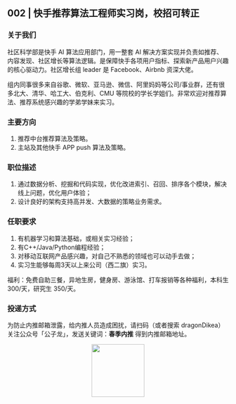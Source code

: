 ## 002 | 快手推荐算法工程师实习岗，校招可转正


### 关于我们

社区科学部是快手 AI 算法应用部门，用一整套 AI 解决方案实现并负责如推荐、内容发现、社区增长等算法逻辑。是保障快手各项用户指标、探索新产品用户兴趣的核心驱动力。社区增长组 leader 是 Facebook、Airbnb 资深大佬。

组内同事很多来自谷歌、微软、亚马逊、微信、阿里妈妈等公司/事业群，还有很多北大、清华、哈工大、伯克利、CMU 等院校的学长学姐们。非常欢迎对推荐算法、推荐系统感兴趣的学弟学妹来实习。

### 主要方向

1. 推荐中台推荐算法及策略。
2. 主站及其他快手 APP push 算法及策略。

### 职位描述

1. 通过数据分析、挖掘和代码实现，优化改进索引、召回、排序各个模块，解决线上问题，优化用户体验；
2. 设计良好的架构支持高并发、大数据的策略业务需求。

### 任职要求

1. 有机器学习和算法基础，或相关实习经验；
2. 有C++/Java/Python编程经验；
3. 对移动互联网产品感兴趣，对自己不熟悉的领域也可以动手去做；
4. 实习生能够每周3天以上来公司（西二旗）实习。

福利：免费自助三餐，异地生房，健身房、游泳馆、打车报销等各种福利，本科生 300/天，研究生 350/天。

### 投递方式

为防止内推邮箱泄露，给内推人员造成困扰，请扫码（或者搜索 dragonDikea）关注公众号「公子龙」，发送关键词：**春季内推** 得到内推邮箱地址。


<div align=center><img src="https://mmbiz.qpic.cn/mmbiz_jpg/icmWrEONNM8XcrzJrgWdIQNYY49U3kBUo1sCkiach4hicH0ZPQPAgGSxlvd5gYNgiaiaCq2K1VGYI4pmqNTwuLFwcUA/640?wx_fmt=jpeg&tp=webp&wxfrom=5&wx_lazy=1&wx_co=1"  height = "120"  align=center /></div>
